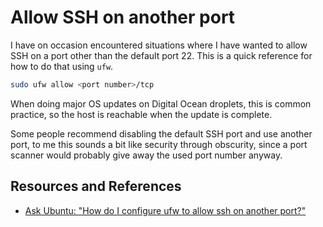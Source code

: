 # Allow SSH on another port

I have on occasion encountered situations where I have wanted to allow SSH on a port other than the default port 22. This is a quick reference for how to do that using `ufw`.

```bash
sudo ufw allow <port number>/tcp
```

When doing major OS updates on Digital Ocean droplets, this is common practice, so the host is reachable when the update is complete.

Some people recommend disabling the default SSH port and use another port, to me this sounds a bit like security through obscurity, since a port scanner would probably give away the used port number anyway.

## Resources and References

- [Ask Ubuntu: "How do I configure ufw to allow ssh on another port?"](https://askubuntu.com/questions/174981/how-do-i-configure-ufw-to-allow-ssh-on-another-port)
